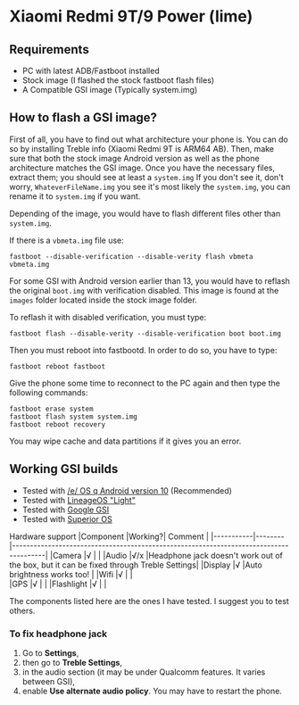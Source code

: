 # Xiaomi Redmi 9T/9 Power (lime)

## Requirements

- PC with latest ADB/Fastboot installed
- Stock image (I flashed the stock fastboot flash files)
- A Compatible GSI image (Typically system.img)

## How to flash a GSI image?

First of all, you have to find out what architecture your phone is. You can do so by installing Treble info (Xiaomi Redmi 9T is ARM64 AB). Then, make sure that both the stock image Android version as well as the phone architecture matches the GSI image. Once you have the necessary files, extract them; you should see at least a `system.img` If you don't see it, don't worry, `WhateverFileName.img` you see it's most likely the `system.img`, you can rename it to `system.img` if you want.

Depending of the image, you would have to flash different files other than `system.img`.

If there is a `vbmeta.img` file use:
```
fastboot --disable-verification --disable-verity flash vbmeta vbmeta.img
```
For some GSI with Android version earlier than 13, you would have to reflash the original `boot.img` with verification disabled.
This image is found at the `images` folder located inside the stock image folder.

To reflash it with disabled verification, you must type:
```
fastboot flash --disable-verity --disable-verification boot boot.img
```
Then you must reboot into fastbootd. In order to do so, you have to type:
```
fastboot reboot fastboot
```
Give the phone some time to reconnect to the PC again and then type the following commands:
```
fastboot erase system
fastboot flash system system.img
fastboot reboot recovery
```
You may wipe cache and data partitions if it gives you an error.

## Working GSI builds
- Tested with [/e/ OS q Android version 10](https://doc.e.foundation/how-tos/install-GSI) (Recommended)
- Tested with [LineageOS "Light"](https://sourceforge.net/projects/andyyan-gsi/files/lineage-20-light/)
- Tested with [Google GSI](https://ci.android.com/builds/branches/aosp-android13-gsi/grid?)
- Tested with [Superior OS](https://github.com/ChonDoit/treble_superior_patches/releases)

Hardware support
|Component  |Working?| Comment                                                                               |
|-----------|--------|---------------------------------------------------------------------------------------|
|Camera     |√       |                                                                                       |
|Audio      |√/x     |Headphone jack doesn't work out of the box, but it can be fixed through Treble Settings|
|Display    |√       |Auto brightness works too!                                                             |
|Wifi       |√       |                                                                                       |  
|GPS        |√       |                                                                                       |
|Flashlight |√       |                                                                                       |

The components listed here are the ones I have tested. I suggest you to test others.

### To fix headphone jack
1. Go to **Settings**,
1. then go to **Treble Settings**,
1. in the audio section (it may be under Qualcomm features. It varies between GSI),
1. enable **Use alternate audio policy**. You may have to restart the phone.
